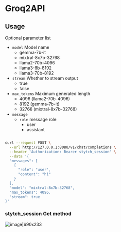 # Groq2API

## Usage

Optional parameter list

- `model` Model name
  - gemma-7b-it
  - mixtral-8x7b-32768
  - llama2-70b-4096
  - llama3-8b-8192
  - llama3-70b-8192
- `stream` Whether to stream output
  - true
  - false
- `max_tokens` Maximum generated length
  - 4096 (llama2-70b-4096) 
  - 8192 (gemma-7b-it)
  - 32768 (mixtral-8x7b-32768)
- `message`
  - `role` message role
    - user
    - assistant
```bash

curl --request POST \
  --url http://127.0.0.1:8080/v1/chat/completions \
  --header 'Authorization: Bearer stytch_session' \
  --data '{
  "messages": [
    {
      "role": "user",
      "content": "hi"
    }
  ],
  "model": "mixtral-8x7b-32768",
  "max_tokens": 4096,
  "stream": true
}'

```

### stytch_session Get method
![image|690x233](https://cdn.linux.do/uploads/default/original/3X/c/c/cc5bb06024b2fc93581227e16b5a5e3e220d159c.png)
